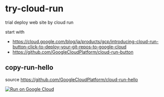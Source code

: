 # try-cloud-run
trial deploy web site by cloud run

start with
* https://cloud.google.com/blog/ja/products/gcp/introducing-cloud-run-button-click-to-deploy-your-git-repos-to-google-cloud
* https://github.com/GoogleCloudPlatform/cloud-run-button

## copy-run-hello
source https://github.com/GoogleCloudPlatform/cloud-run-hello

[![Run on Google Cloud](https://deploy.cloud.run/button.svg)](https://deploy.cloud.run)
